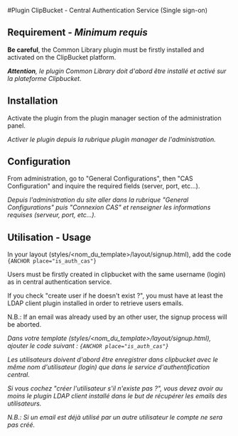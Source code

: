 #Plugin ClipBucket - Central Authentication Service (Single sign-on)

## Requirement - *Minimum requis*
__Be careful__, the Common Library plugin must be firstly installed and activated on the ClipBucket platform.

*__Attention__, le plugin Common Library doit d'abord être installé et activé sur la plateforme Clipbucket.*

## Installation
Activate the plugin from the plugin manager section of the administration panel.

*Activer le plugin depuis la rubrique plugin manager de l'administration.*

## Configuration
From administration, go to "General Configurations", then "CAS Configuration" and inquire the required fields (server, port, etc...).

*Depuis l'administration du site aller dans la rubrique "General Configurations" puis "Connexion CAS" et renseigner les informations requises (serveur, port, etc...).*

## Utilisation - Usage
In your layout (styles/<nom_du_template>/layout/signup.html), add the code `{ANCHOR place="is_auth_cas"}`

Users must be firstly created in clipbucket with the same username (login) as in central authentication service.

If you check "create user if he doesn't exist ?", you must have at least the LDAP client plugin installed in order to retrieve users emails.

N.B.: If an email was already used by an other user, the signup process will be aborted.

*Dans votre template (styles/<nom_du_template>/layout/signup.html), ajouter le code suivant : `{ANCHOR place="is_auth_cas"}`*

*Les utilisateurs doivent d'abord être enregistrer dans clipbucket avec le même nom d'utilisateur (login) que dans le service d'authentification central.*

*Si vous cochez "créer l'utilisateur s'il n'existe pas ?", vous devez avoir au moins le plugin LDAP client installé dans le but de récupérer les emails des utilisateurs.*

*N.B.: Si un email est déjà utilisé par un autre utilisateur le compte ne sera pas créé.*